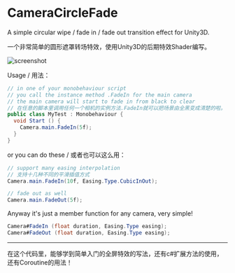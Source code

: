 # CameraCircleFade
A simple circular wipe / fade in / fade out transition effect for Unity3D.

一个非常简单的圆形遮罩转场特效，使用Unity3D的后期特效Shader编写。

![screenshot](https://github.com/paraself/CameraCircleFade/blob/master/Example/circle2.gif)

Usage / 用法：

```c#
// in one of your monobehaviour script
// you call the instance method .FadeIn for the main camera
// the main camera will start to fade in from black to clear
// 在任意的脚本里调用任何一个相机的实例方法.FadeIn就可以把场景由全黑变成清楚的啦。
public class MyTest : Monobehaviour {
  void Start () {
    Camera.main.FadeIn(5f);
  }
}
```

or you can do these / 或者也可以这么用：

```c#
// support many easing interpolation
// 支持十几种不同的平滑插值方式
Camera.main.FadeIn(10f, Easing.Type.CubicInOut);
```

```c#
// fade out as well
Camera.main.FadeOut(5f);
```

Anyway it's just a member function for any camera, very simple!

```c#
Camera#FadeIn (float duration, Easing.Type easing);
Camera#FadeOut (float duration, Easing.Type easing);
```

------

在这个代码里，能够学到简单入门的全屏特效的写法，还有c#扩展方法的使用，还有Coroutine的用法！
